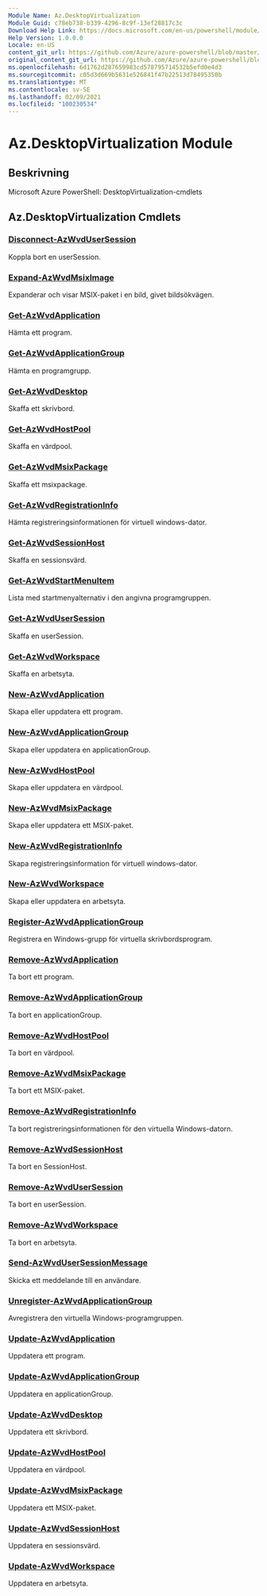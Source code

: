 ```yaml
---
Module Name: Az.DesktopVirtualization
Module Guid: c78eb738-b339-4296-8c9f-13ef28817c3c
Download Help Link: https://docs.microsoft.com/en-us/powershell/module/az.desktopvirtualization
Help Version: 1.0.0.0
Locale: en-US
content_git_url: https://github.com/Azure/azure-powershell/blob/master/src/DesktopVirtualization/help/Az.DesktopVirtualization.md
original_content_git_url: https://github.com/Azure/azure-powershell/blob/master/src/DesktopVirtualization/help/Az.DesktopVirtualization.md
ms.openlocfilehash: 6d1762d287659983cd578795714532b5efd0e4d3
ms.sourcegitcommit: c05d3d669b5631e526841f47b22513d78495350b
ms.translationtype: MT
ms.contentlocale: sv-SE
ms.lasthandoff: 02/09/2021
ms.locfileid: "100230534"
---
```

# Az.DesktopVirtualization Module
## Beskrivning
Microsoft Azure PowerShell: DesktopVirtualization-cmdlets

## Az.DesktopVirtualization Cmdlets
### [Disconnect-AzWvdUserSession](Disconnect-AzWvdUserSession.md)
Koppla bort en userSession.

### [Expand-AzWvdMsixImage](Expand-AzWvdMsixImage.md)
Expanderar och visar MSIX-paket i en bild, givet bildsökvägen.

### [Get-AzWvdApplication](Get-AzWvdApplication.md)
Hämta ett program.

### [Get-AzWvdApplicationGroup](Get-AzWvdApplicationGroup.md)
Hämta en programgrupp.

### [Get-AzWvdDesktop](Get-AzWvdDesktop.md)
Skaffa ett skrivbord.

### [Get-AzWvdHostPool](Get-AzWvdHostPool.md)
Skaffa en värdpool.

### [Get-AzWvdMsixPackage](Get-AzWvdMsixPackage.md)
Skaffa ett msixpackage.

### [Get-AzWvdRegistrationInfo](Get-AzWvdRegistrationInfo.md)
Hämta registreringsinformationen för virtuell windows-dator.

### [Get-AzWvdSessionHost](Get-AzWvdSessionHost.md)
Skaffa en sessionsvärd.

### [Get-AzWvdStartMenuItem](Get-AzWvdStartMenuItem.md)
Lista med startmenyalternativ i den angivna programgruppen.

### [Get-AzWvdUserSession](Get-AzWvdUserSession.md)
Skaffa en userSession.

### [Get-AzWvdWorkspace](Get-AzWvdWorkspace.md)
Skaffa en arbetsyta.

### [New-AzWvdApplication](New-AzWvdApplication.md)
Skapa eller uppdatera ett program.

### [New-AzWvdApplicationGroup](New-AzWvdApplicationGroup.md)
Skapa eller uppdatera en applicationGroup.

### [New-AzWvdHostPool](New-AzWvdHostPool.md)
Skapa eller uppdatera en värdpool.

### [New-AzWvdMsixPackage](New-AzWvdMsixPackage.md)
Skapa eller uppdatera ett MSIX-paket.

### [New-AzWvdRegistrationInfo](New-AzWvdRegistrationInfo.md)
Skapa registreringsinformation för virtuell windows-dator.

### [New-AzWvdWorkspace](New-AzWvdWorkspace.md)
Skapa eller uppdatera en arbetsyta.

### [Register-AzWvdApplicationGroup](Register-AzWvdApplicationGroup.md)
Registrera en Windows-grupp för virtuella skrivbordsprogram.

### [Remove-AzWvdApplication](Remove-AzWvdApplication.md)
Ta bort ett program.

### [Remove-AzWvdApplicationGroup](Remove-AzWvdApplicationGroup.md)
Ta bort en applicationGroup.

### [Remove-AzWvdHostPool](Remove-AzWvdHostPool.md)
Ta bort en värdpool.

### [Remove-AzWvdMsixPackage](Remove-AzWvdMsixPackage.md)
Ta bort ett MSIX-paket.

### [Remove-AzWvdRegistrationInfo](Remove-AzWvdRegistrationInfo.md)
Ta bort registreringsinformationen för den virtuella Windows-datorn.

### [Remove-AzWvdSessionHost](Remove-AzWvdSessionHost.md)
Ta bort en SessionHost.

### [Remove-AzWvdUserSession](Remove-AzWvdUserSession.md)
Ta bort en userSession.

### [Remove-AzWvdWorkspace](Remove-AzWvdWorkspace.md)
Ta bort en arbetsyta.

### [Send-AzWvdUserSessionMessage](Send-AzWvdUserSessionMessage.md)
Skicka ett meddelande till en användare.

### [Unregister-AzWvdApplicationGroup](Unregister-AzWvdApplicationGroup.md)
Avregistrera den virtuella Windows-programgruppen.

### [Update-AzWvdApplication](Update-AzWvdApplication.md)
Uppdatera ett program.

### [Update-AzWvdApplicationGroup](Update-AzWvdApplicationGroup.md)
Uppdatera en applicationGroup.

### [Update-AzWvdDesktop](Update-AzWvdDesktop.md)
Uppdatera ett skrivbord.

### [Update-AzWvdHostPool](Update-AzWvdHostPool.md)
Uppdatera en värdpool.

### [Update-AzWvdMsixPackage](Update-AzWvdMsixPackage.md)
Uppdatera ett MSIX-paket.

### [Update-AzWvdSessionHost](Update-AzWvdSessionHost.md)
Uppdatera en sessionsvärd.

### [Update-AzWvdWorkspace](Update-AzWvdWorkspace.md)
Uppdatera en arbetsyta.

